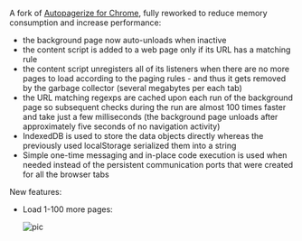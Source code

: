 A fork of [Autopagerize for Chrome](https://github.com/swdyh/autopagerize_for_chrome), fully reworked to reduce memory consumption and increase performance:

* the background page now auto-unloads when inactive
* the content script is added to a web page only if its URL has a matching rule
* the content script unregisters all of its listeners when there are no more pages to load according to the paging rules - and thus it gets removed by the garbage collector (several megabytes per each tab)
* the URL matching regexps are cached upon each run of the background page so subsequent checks during the run are almost 100 times faster and take just a few milliseconds (the background page unloads after approximately five seconds of no navigation activity)
* IndexedDB is used to store the data objects directly whereas the previously used localStorage serialized them into a string 
* Simple one-time messaging and in-place code execution is used when needed instead of the persistent communication ports that were created for all the browser tabs

New features:

* Load 1-100 more pages:

  ![pic](https://i.imgur.com/TeDhlny.png)
